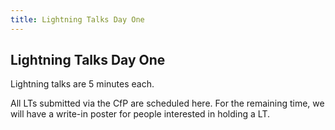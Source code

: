 ```yaml
---
title: Lightning Talks Day One
---
```


## Lightning Talks Day One

Lightning talks are 5 minutes each.

All LTs submitted via the CfP are scheduled here. For the remaining time,
we will have a write-in poster for people interested in holding a LT.
